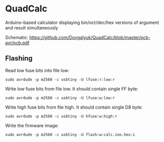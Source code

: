 # QuadCalc
Arduino-based calculator displaying bin/oct/dec/hex versions of argument and result simultaneously

Schematic: https://github.com/Dovgalyuk/QuadCalc/blob/master/pcb-avr/pcb.pdf

## Flashing

Read low fuse bits into file low:

    sudo avrdude -p m2560 -c usbtiny -U lfuse:r:low:r

Write low fuse bits from file low. It should contain single FF byte:

    sudo avrdude -p m2560 -c usbtiny -U lfuse:w:low:r

Write high fuse bits from file high. It should contain single D8 byte:

    sudo avrdude -p m2560 -c usbtiny -U hfuse:w:high:r

Write the firmware image:

    sudo avrdude -p m2560 -c usbtiny -U flash:w:calc.ino.hex:i
